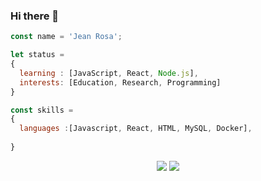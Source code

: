 ### Hi there 👋

```js
const name = 'Jean Rosa';

let status = 
{ 
  learning : [JavaScript, React, Node.js],
  interests: [Education, Research, Programming]
}

const skills = 
{
  languages :[Javascript, React, HTML, MySQL, Docker],
 
}

```


<div align="center">
  <a href="https://www.linkedin.com/in/jean-rosa-178703219/" target="_blank"><img src="https://img.shields.io/badge/-LinkedIn-%230077B5?style=for-the-badge&logo=linkedin&logoColor=white" target="_blank"></a>
  <a href = "mailto: jeancarlosrosa22@gmail.com"><img src="https://img.shields.io/badge/Gmail-D14836?style=for-the-badge&logo=gmail&logoColor=white" ></a>
</div>

